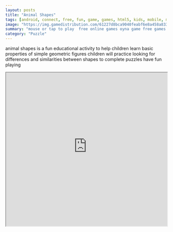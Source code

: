 ```yaml
---
layout: posts
title: "Animal Shapes"
tags: [android, connect, free, fun, game, games, html5, kids, mobile, move, new, puzzles, school, drag, best, free, online, games, oyna, game, free, games, play, play, games]
image: "https://img.gamedistribution.com/61227d8bca9040feabf6e8a458a83354-512x384.jpeg"
summary: "mouse or tap to play  free online games oyna game free games play play games"
category: "Puzzle"
---
```


animal shapes is a fun educational activity to help children learn basic properties of simple geometric figures children will practice looking for differences and similarities between shapes to complete puzzles have fun playing

<iframe width="100%" height="480px;" src="https://html5.gamedistribution.com/61227d8bca9040feabf6e8a458a83354/"></iframe>